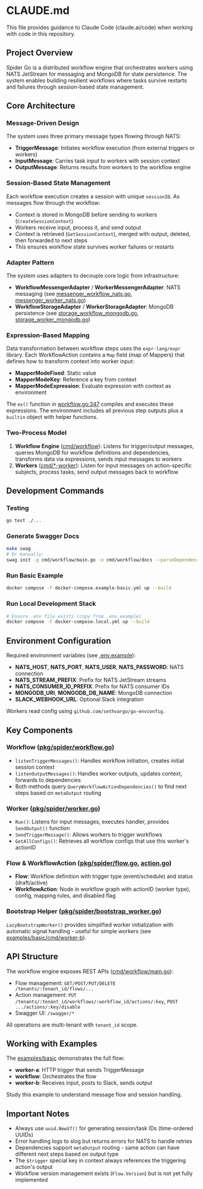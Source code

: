 # CLAUDE.md

This file provides guidance to Claude Code (claude.ai/code) when working with code in this repository.

## Project Overview

Spider Go is a distributed workflow engine that orchestrates workers using NATS JetStream for messaging and MongoDB for state persistence. The system enables building resilient workflows where tasks survive restarts and failures through session-based state management.

## Core Architecture

### Message-Driven Design

The system uses three primary message types flowing through NATS:

- **TriggerMessage**: Initiates workflow execution (from external triggers or workers)
- **InputMessage**: Carries task input to workers with session context
- **OutputMessage**: Returns results from workers to the workflow engine

### Session-Based State Management

Each workflow execution creates a session with unique `sessionID`. As messages flow through the workflow:
- Context is stored in MongoDB before sending to workers (`CreateSessionContext`)
- Workers receive input, process it, and send output
- Context is retrieved (`GetSessionContext`), merged with output, deleted, then forwarded to next steps
- This ensures workflow state survives worker failures or restarts

### Adapter Pattern

The system uses adapters to decouple core logic from infrastructure:
- **WorkflowMessengerAdapter** / **WorkerMessengerAdapter**: NATS messaging (see [messenger_workflow_nats.go](pkg/spider/messenger_workflow_nats.go), [messenger_worker_nats.go](pkg/spider/messenger_worker_nats.go))
- **WorkflowStorageAdapter** / **WorkerStorageAdapter**: MongoDB persistence (see [storage_workflow_mongodb.go](pkg/spider/storage_workflow_mongodb.go), [storage_worker_mongodb.go](pkg/spider/storage_worker_mongodb.go))

### Expression-Based Mapping

Data transformation between workflow steps uses the `expr-lang/expr` library. Each WorkflowAction contains a `Map` field (map of Mappers) that defines how to transform context into worker input:

- **MapperModeFixed**: Static value
- **MapperModeKey**: Reference a key from context
- **MapperModeExpression**: Evaluate expression with context as environment

The `ex()` function in [workflow.go:347](pkg/spider/workflow.go#L347) compiles and executes these expressions. The environment includes all previous step outputs plus a `builtin` object with helper functions.

### Two-Process Model

1. **Workflow Engine** ([cmd/workflow](cmd/workflow)): Listens for trigger/output messages, queries MongoDB for workflow definitions and dependencies, transforms data via expressions, sends input messages to workers
2. **Workers** ([cmd/\*-worker](cmd)): Listen for input messages on action-specific subjects, process tasks, send output messages back to workflow

## Development Commands

### Testing
```bash
go test ./...
```

### Generate Swagger Docs
```bash
make swag
# Or manually:
swag init -g cmd/workflow/main.go -o cmd/workflow/docs --parseDependency --parseInternal
```

### Run Basic Example
```bash
docker compose -f docker-compose.example-basic.yml up --build
```

### Run Local Development Stack
```bash
# Ensure .env file exists (copy from .env.example)
docker compose -f docker-compose.local.yml up --build
```

## Environment Configuration

Required environment variables (see [.env.example](.env.example)):

- **NATS_HOST**, **NATS_PORT**, **NATS_USER**, **NATS_PASSWORD**: NATS connection
- **NATS_STREAM_PREFIX**: Prefix for NATS JetStream streams
- **NATS_CONSUMER_ID_PREFIX**: Prefix for NATS consumer IDs
- **MONGODB_URI**, **MONGODB_DB_NAME**: MongoDB connection
- **SLACK_WEBHOOK_URL**: Optional Slack integration

Workers read config using `github.com/sethvargo/go-envconfig`.

## Key Components

### Workflow ([pkg/spider/workflow.go](pkg/spider/workflow.go))

- `listenTriggerMessages()`: Handles workflow initiation, creates initial session context
- `listenOutputMessages()`: Handles worker outputs, updates context, forwards to dependencies
- Both methods query `QueryWorkflowActionDependencies()` to find next steps based on `metaOutput` routing

### Worker ([pkg/spider/worker.go](pkg/spider/worker.go))

- `Run()`: Listens for input messages, executes handler, provides `SendOutput()` function
- `SendTriggerMessage()`: Allows workers to trigger workflows
- `GetAllConfigs()`: Retrieves all workflow configs that use this worker's actionID

### Flow & WorkflowAction ([pkg/spider/flow.go](pkg/spider/flow.go), [action.go](pkg/spider/action.go))

- **Flow**: Workflow definition with trigger type (event/schedule) and status (draft/active)
- **WorkflowAction**: Node in workflow graph with actionID (worker type), config, mapping rules, and disabled flag

### Bootstrap Helper ([pkg/spider/bootstrap_worker.go](pkg/spider/bootstrap_worker.go))

`LazyBootstrapWorker()` provides simplified worker initialization with automatic signal handling - useful for simple workers (see [examples/basic/cmd/worker-b](examples/basic/cmd/worker-b)).

## API Structure

The workflow engine exposes REST APIs ([cmd/workflow/main.go](cmd/workflow/main.go)):

- Flow management: `GET/POST/PUT/DELETE /tenants/:tenant_id/flows/...`
- Action management: `PUT /tenants/:tenant_id/workflows/:workflow_id/actions/:key`, `POST .../actions/:key/disable`
- Swagger UI: `/swagger/*`

All operations are multi-tenant with `tenant_id` scope.

## Working with Examples

The [examples/basic](examples/basic) demonstrates the full flow:
- **worker-a**: HTTP trigger that sends TriggerMessage
- **workflow**: Orchestrates the flow
- **worker-b**: Receives input, posts to Slack, sends output

Study this example to understand message flow and session handling.

## Important Notes

- Always use `uuid.NewV7()` for generating session/task IDs (time-ordered UUIDs)
- Error handling logs to slog but returns errors for NATS to handle retries
- Dependencies support `metaOutput` routing - same action can have different next steps based on output type
- The `$trigger` special key in context always references the triggering action's output
- Workflow version management exists (`Flow.Version`) but is not yet fully implemented
